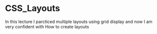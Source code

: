 # CSS_Layouts
In this lecture I parcticed multiple layouts using grid display and now I am very confident with How to create layouts
